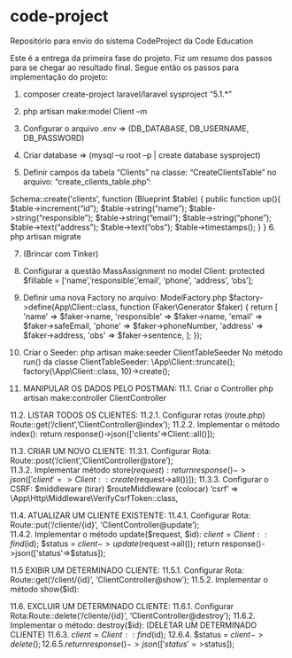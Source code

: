 # code-project
Repositório para envio do sistema CodeProject da Code Education

Este é a entrega da primeira fase do projeto.
Fiz um resumo dos passos para se chegar ao resultado final.
Segue então os passos para implementação do projeto:

1.	composer create-project laravel/laravel sysproject “5.1.*”

2.	php artisan make:model Client –m

3.	Configurar o arquivo .env => (DB_DATABASE, DB_USERNAME, DB_PASSWORD)

4.	Criar database => (mysql –u root –p | create database sysproject)

5.	Definir campos da tabela “Clients” na classe: “CreateClientsTable” no arquivo: “create_clients_table.php”:

Schema::create('clients', function (Blueprint $table) {
  public function up(){
      $table->increment(“id”);
      $table->string(“name”);
      $table->string(“responsible”);
      $table->string(“email”);
      $table->string(“phone”);
      $table->text(“address”);
      $table->text(“obs”);
      $table->timestamps();
  }
}
6.	php artisan migrate

7.	(Brincar com Tinker)

8.	Configurar a questão MassAssignment no model Client: 
protected $fillable = [‘name’,’responsible’,’email’, ‘phone’, ‘address’, ‘obs’];

9.	Definir uma nova Factory no arquivo: ModelFactory.php
$factory->define(App\Client::class, function (Faker\Generator $faker) {
    return [
        'name' => $faker->name,
        'responsible' => $faker->name,
        'email' => $faker->safeEmail,
        'phone' => $faker->phoneNumber,
        'address' => $faker->address,
        'obs'	=> $faker->sentence,
    ];
});

10.	Criar o Seeder:
php artisan make:seeder ClientTableSeeder
No método run() da classe ClientTableSeeder:
\App\Client::truncate();
        factory(\App\Client::class, 10)->create();

11.	MANIPULAR OS DADOS PELO POSTMAN:
  11.1.	Criar o Controller
      php artisan make:controller ClientController
  
  11.2.	 LISTAR TODOS OS CLIENTES:
    11.2.1.	Configurar rotas (route.php)
        Route::get(‘/client’,’ClientController@index’);
    11.2.2.	Implementar o método index(): 
        return response()->json(['clients'=>Client::all()]);

  11.3.	CRIAR UM NOVO CLIENTE:
    11.3.1.	Configurar Rota: 
      Route::post(‘/client’,’ClientController@store’);    
    11.3.2.	Implementar método store($request): 
      return response()->json(['client'=>Client::create($request->all())]);
    11.3.3.	Configurar o CSRF:
      $middleware (tirar)
      $routeMiddleware (colocar)
      ‘csrf’ => \App\Http\Middleware\VerifyCsrfToken::class,

  11.4.	ATUALIZAR UM CLIENTE EXISTENTE:
    11.4.1.	Configurar Rota: 
      Route::put(‘/cliente/{id}’, ‘ClientController@update’);    
    11.4.2.	Implementar o método update($request, $id): 
      $client = Client::find($id);
      $status = $client->update($request->all());
      return response()->json(['status'=>$status]);

  11.5	EXIBIR UM DETERMINADO CLIENTE:
    11.5.1.	Configurar Rota: Route::get(‘/client/{id}’, ‘ClientController@show’);
    11.5.2.	Implementar o método show($id): 
    
  11.6.	EXCLUIR UM DETERMINADO CLIENTE:
    11.6.1. Configurar Rota:Route::delete(‘/cliente/{id}’, ‘ClientController@destroy’);
    11.6.2.	Implementar o método: destroy($id): (DELETAR UM DETERMINADO CLIENTE)
    11.6.3.	$client = Client::find($id);
    12.6.4.	$status = $client->delete();
    12.6.5.	return response()->json(['status'=>$status]);
